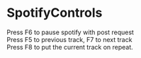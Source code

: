# SpotifyControls
Press F6 to pause spotify with post request
<br>Press F5 to previous track, F7 to next track
<br>Press F8 to put the current track on repeat.